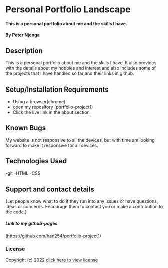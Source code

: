 # Personal Portfolio Landscape

#### This is a personal portfolio about me and the skills I have.

#### By **Peter Njenga**

## Description

This is a personal portfolio about me and the skills I have. It also provides with the details about my hobbies and interest and also includes some of the projects that I have handled so far and their links in github.

## Setup/Installation Requirements

- Using a browser(chrome)
- open my repository (portfolio-project1)
- Click the live link in the about section

## Known Bugs

My website is not responsive to all the devices, but with time am looking forward to make it responsive for all devices.

## Technologies Used

-git
-HTML
-CSS

## Support and contact details

{Let people know what to do if they run into any issues or have questions, ideas or concerns. Encourage them to contact you or make a contribution to the code.}

##### Link to my github-pages

(https://github.com/han254/portfolio-project1)

### License

Copyright (c) 2022 [click here to view license](LICENSE)
